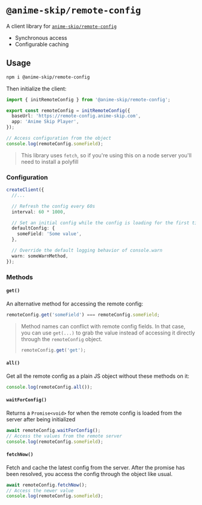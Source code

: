 # `@anime-skip/remote-config`

A client library for [`anime-skip/remote-config`](https://github.com/anime-skip/remote-config)

- Synchronous access
- Configurable caching

## Usage

```bash
npm i @anime-skip/remote-config
```

Then initialize the client:

```ts
import { initRemoteConfig } from '@anime-skip/remote-config';

export const remoteConfig = initRemoteConfig({
  baseUrl: 'https://remote-config.anime-skip.com',
  app: 'Anime Skip Player',
});

// Access configuration from the object
console.log(remoteConfig.someField);
```

> This library uses `fetch`, so if you're using this on a node server you'll need to install a polyfill

### Configuration

```ts
createClient({
  //...

  // Refresh the config every 60s
  interval: 60 * 1000,

  // Set an initial config while the config is loading for the first time
  defaultConfig: {
    someField: 'Some value',
  },

  // Override the default logging behavior of console.warn
  warn: someWarnMethod,
});
```

### Methods

#### `get()`

An alternative method for accessing the remote config:

```ts
remoteConfig.get('someField') === remoteConfig.someField;
```

> Method names can conflict with remote config fields. In that case, you can use `get(...)` to grab the value instead of accessing it directly through the `remoteConfig` object.
>
> ```ts
> remoteConfig.get('get');
> ```

#### `all()`

Get all the remote config as a plain JS object without these methods on it:

```ts
console.log(remoteConfig.all());
```

#### `waitForConfig()`

Returns a `Promise<void>` for when the remote config is loaded from the server after being initialized

```ts
await remoteConfig.waitForConfig();
// Access the values from the remote server
console.log(remoteConfig.someField);
```

#### `fetchNow()`

Fetch and cache the latest config from the server. After the promise has been resolved, you access the config through the object like usual.

```ts
await remoteConfig.fetchNow();
// Access the newer value
console.log(remoteConfig.someField);
```
